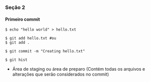 ### Seção 2

#### Primeiro commit

```
$ echo "hello world" > hello.txt

$ git add hello.txt #ou
$ git add .

$ git commit -m "Creating hello.txt"

$ git hist
```

* Área de staging ou área de preparo (Contém todas os arquivos e alterações que serão considerados no commit)